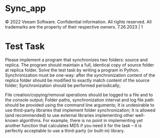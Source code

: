 # Sync_app

© 2022 Veeam Software. Confidential information. All rights reserved. All trademarks are the property of their respective owners. 7.26.2023 | 1
 
# Test Task 
Please implement a program that synchronizes two folders: source and 
replica. The program should maintain a full, identical copy of source 
folder at replica folder. Solve the test task by writing a program in 
Python. 
Synchronization must be one-way: after the synchronization content of the 
 replica folder should be modified to exactly match content of the source 
 folder; 
Synchronization should be performed periodically;
 
File creation/copying/removal operations should be logged to a file and to the 
 console output; 
Folder paths, synchronization interval and log file path should be provided 
 using the command line arguments; 
It is undesirable to use third-party libraries that implement folder 
 synchronization; 
It is allowed (and recommended) to use external libraries implementing other 
 well-known algorithms. For example, there is no point in implementing yet 
 another function that calculates MD5 if you need it for the task – it is perfectly 
 acceptable to use a third-party (or built-in) library. 
